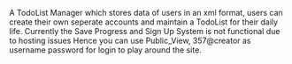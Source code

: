 A TodoList Manager which stores data of users in an xml format, users can create their own seperate accounts and maintain a TodoList for their daily life. Currently the Save Progress and Sign Up System is not functional due to hosting issues Hence you can use Public_View, 357@creator as username password for login to play around the site.